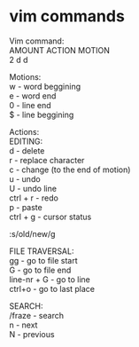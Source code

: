 # vim commands
Vim command:  
AMOUNT ACTION MOTION   
2      d      d  


Motions:  
w - word beggining  
e - word end  
0 - line end  
$ - line beggining  

Actions:  
EDITING:  
d - delete  
r - replace character  
c - change (to the end of motion)   
u - undo  
U - undo line  
ctrl + r - redo   
p - paste   
ctrl + g - cursor status  

:s/old/new/g  

FILE TRAVERSAL:  
gg - go to file start  
G - go to file end   
line-nr + G - go to line   
ctrl+o - go to last place  

SEARCH:  
/fraze - search  
n - next  
N - previous  


